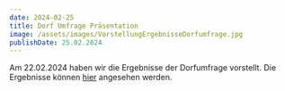 ```yaml
---
date: 2024-02-25
title: Dorf Umfrage Präsentation
image: /assets/images/VorstellungErgebnisseDorfumfrage.jpg
publishDate: 25.02.2024
---
```


Am 22.02.2024 haben wir die Ergebnisse der Dorfumfrage vorstellt. Die Ergebnisse können [hier](/topics/poll/) angesehen werden.